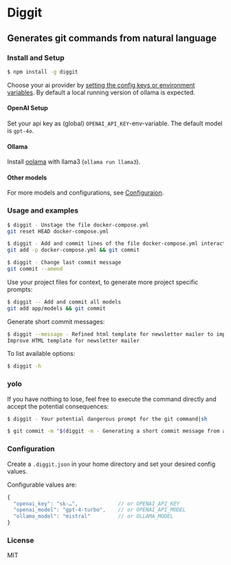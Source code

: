 # Diggit
## Generates git commands from natural language

### Install and Setup

```sh
$ npm install -g diggit
```

Choose your ai provider by [setting the config keys or environment variables](#configuration). By default a local running version of ollama is expected.

#### OpenAI Setup

Set your api key as (global) `OPENAI_API_KEY`-env-variable. The default model is `gpt-4o`.

#### Ollama

Install [oolama](https://ollama.com/) with llama3 (`ollama run llama3`).

#### Other models

For more models and configurations, see [Configuraion](#configuration).

### Usage and examples

```sh
$ diggit - Unstage the file docker-compose.yml
git reset HEAD docker-compose.yml
```

```sh
$ diggit - Add and commit lines of the file docker-compose.yml interactively
git add -p docker-compose.yml && git commit
```

```sh
$ diggit - Change last commit message
git commit --amend
```

Use your project files for context, to generate more project specific prompts:

```sh
$ diggit -- Add and commit all models
git add app/models && git commit
```

Generate short commit messages:

```sh
$ diggit --message - Refined html template for newsletter mailer to improve external user experience
Improve HTML template for newsletter mailer
```

To list available options:

```sh
$ diggit -h
```

### yolo

If you have nothing to lose, feel free to execute the command directly and accept the potential consequences:

```sh
$ diggit - Your potential dangerous prompt for the git command|sh
```

```sh
$ git commit -m "$(diggit -m - Generating a short commit message from a long text message)"
```

### Configuration

Create a `.diggit.json` in your home directory and set your desired config values.

Configurable values are:

```js
{
  "openai_key": "sk-…",             // or OPENAI_API_KEY
  "openai_model": "gpt-4-turbo",    // or OPENAI_API_MODEL
  "ollama_model": "mistral"         // or OLLAMA_MODEL
}
```

### License

MIT
